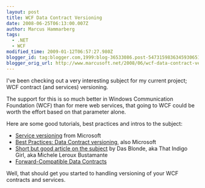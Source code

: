 ```yaml
---
layout: post
title: WCF Data Contract Versioning
date: 2008-06-25T06:13:00.007Z
author: Marcus Hammarberg
tags:
  - .NET
  - WCF
modified_time: 2009-01-12T06:57:27.980Z
blogger_id: tag:blogger.com,1999:blog-36533086.post-5473159836345930651
blogger_orig_url: http://www.marcusoft.net/2008/06/wcf-data-contract-versioning.html
---
```


I've been checking out a very interesting subject for my current
project; WCF contract (and services) versioning.

The support for this is so much better in Windows Communication
Foundation (WCF) than for mere web services, that
going to WCF could be worth the effort based
on that parameter alone.

Here are some good tutorials, best practices and intros to the
subject:

- [Service versioning](http://msdn.microsoft.com/en-us/library/ms731060.aspx)
    from Microsoft
- [Best Practices: Data Contract versioning](http://msdn.microsoft.com/en-us/library/ms733832.aspx),
    also Microsoft
- [Short but good article on the
    subject](http://www.dasblonde.net/PermaLink,guid,a0b48932-4b7d-4d7b-9886-e7d0764d8908.aspx)
    by Das Blonde, aka That Indigo Girl, aka
    Michele Leroux <span
    id="SPELLING_ERROR_9" class="blsp-spelling-error">Bustamante
- [Forward-Compatible Data
    Contracts](http://msdn.microsoft.com/en-us/library/ms731083.aspx)

Well, that should get you started to handling versioning of
your <span id="SPELLING_ERROR_11" class="blsp-spelling-error">WCF
contracts and services.
